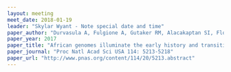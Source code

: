```yaml
---
layout: meeting
meet_date: 2018-01-19
leader: "Skylar Wyant - Note special date and time"
paper_author: "Durvasula A, Fulgione A, Gutaker RM, Alacakaptan SI, Flood PJ, Neto C et al. "
paper_year: 2017
paper_title: "African genomes illuminate the early history and transition to selfing in <i>Arabidopsis thaliana</i>"
paper_journal: "Proc Natl Acad Sci USA 114: 5213-5218"
paper_url: "http://www.pnas.org/content/114/20/5213.abstract"
---
```

